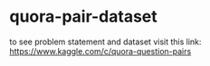 # quora-pair-dataset

to see problem statement and dataset visit this link: https://www.kaggle.com/c/quora-question-pairs
